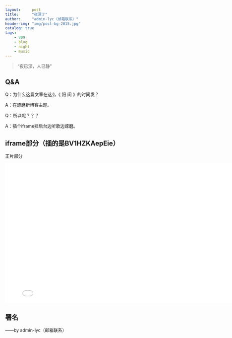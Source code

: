 ```yaml
---
layout:     post
title:      "夜深了"
author:     "admin-lyc（邮箱联系）"
header-img: "img/post-bg-2015.jpg"
catalog: true
tags:
    - 809
    - blog
    - night
    - music
---
```


> “夜已深，人已静”

## Q&A

<p>Q：为什么这篇文章在这么《 阳 间 》的时间发？</p>

<p>A：在琢磨新博客主题。

<p>Q：所以呢？？？</p>

<p>A：插个iframe挂后台边听歌边琢磨。</p>


## iframe部分（插的是BV1HZKAepEie）

<p>正片部分</p>

<iframe width="800" height="450" src="//player.bilibili.com/player.html?isOutside=true&aid=114000863954184&bvid=BV1HZKAepEie&cid=28384101522&p=1" scrolling="no" border="0" frameborder="no" framespacing="0" allowfullscreen="true"> </iframe>

<p id = "build"></p>


## 署名

<p>——by admin-lyc（邮箱联系）</p>
